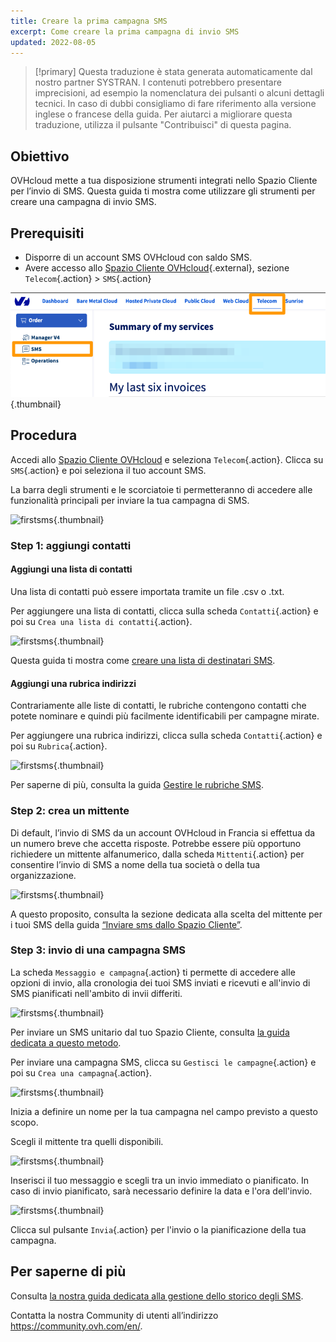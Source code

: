 ```yaml
---
title: Creare la prima campagna SMS
excerpt: Come creare la prima campagna di invio SMS
updated: 2022-08-05
---
```


> [!primary]
> Questa traduzione è stata generata automaticamente dal nostro partner SYSTRAN. I contenuti potrebbero presentare imprecisioni, ad esempio la nomenclatura dei pulsanti o alcuni dettagli tecnici. In caso di dubbi consigliamo di fare riferimento alla versione inglese o francese della guida. Per aiutarci a migliorare questa traduzione, utilizza il pulsante "Contribuisci" di questa pagina.
>

## Obiettivo

OVHcloud mette a tua disposizione strumenti integrati nello Spazio Cliente per l’invio di SMS. Questa guida ti mostra come utilizzare gli strumenti per creare una campagna di invio SMS. 

## Prerequisiti

- Disporre di un account SMS OVHcloud con saldo SMS.
- Avere accesso allo [Spazio Cliente OVHcloud](https://www.ovh.com/auth/?action=gotomanager&from=https://www.ovh.it/&ovhSubsidiary=it){.external}, sezione `Telecom`{.action} > `SMS`{.action}

![Spazio Cliente Telecom SMS](/pages/assets/screens/control_panel/product-selection/telecom/tpl-telecom-03-en-sms.png){.thumbnail}

## Procedura

Accedi allo [Spazio Cliente OVHcloud](https://www.ovh.com/auth/?action=gotomanager&from=https://www.ovh.it/&ovhSubsidiary=it) e seleziona `Telecom`{.action}. Clicca su `SMS`{.action} e poi seleziona il tuo account SMS.

La barra degli strumenti e le scorciatoie ti permetteranno di accedere alle funzionalità principali per inviare la tua campagna di SMS.

![firstsms](images/firstsms01.png){.thumbnail}

### Step 1: aggiungi contatti

#### Aggiungi una lista di contatti

Una lista di contatti può essere importata tramite un file .csv o .txt.

Per aggiungere una lista di contatti, clicca sulla scheda `Contatti`{.action} e poi su `Crea una lista di contatti`{.action}. 

![firstsms](images/firstsms03.png){.thumbnail}

Questa guida ti mostra come [creare una lista di destinatari SMS](/pages/web_cloud/messaging/sms/liste_de_destinataire_sms).

#### Aggiungi una rubrica indirizzi

Contrariamente alle liste di contatti, le rubriche contengono contatti che potete nominare e quindi più facilmente identificabili per campagne mirate.

Per aggiungere una rubrica indirizzi, clicca sulla scheda `Contatti`{.action} e poi su `Rubrica`{.action}.

![firstsms](images/firstsms04.png){.thumbnail}

Per saperne di più, consulta la guida [Gestire le rubriche SMS](/pages/web_cloud/messaging/sms/gerer_mes_carnets_dadresses_sms).

### Step 2: crea un mittente

Di default, l’invio di SMS da un account OVHcloud in Francia si effettua da un numero breve che accetta risposte. Potrebbe essere più opportuno richiedere un mittente alfanumerico, dalla scheda `Mittenti`{.action} per consentire l’invio di SMS a nome della tua società o della tua organizzazione.

![firstsms](images/firstsms05.png){.thumbnail}

A questo proposito, consulta la sezione dedicata alla scelta del mittente per i tuoi SMS della guida [“Inviare sms dallo Spazio Cliente”](/pages/web_cloud/messaging/sms/envoyer_des_sms_depuis_mon_espace_client#step-3-scegli-il-mittente-del-tuo-sms).

### Step 3: invio di una campagna SMS

La scheda `Messaggio e campagna`{.action} ti permette di accedere alle opzioni di invio, alla cronologia dei tuoi SMS inviati e ricevuti e all'invio di SMS pianificati nell'ambito di invii differiti.

![firstsms](images/firstsms02.png){.thumbnail}

Per inviare un SMS unitario dal tuo Spazio Cliente, consulta [la guida dedicata a questo metodo](/pages/web_cloud/messaging/sms/envoyer_des_sms_depuis_mon_espace_client).

Per inviare una campagna SMS, clicca su `Gestisci le campagne`{.action} e poi su `Crea una campagna`{.action}.

![firstsms](images/firstsms06.png){.thumbnail}

Inizia a definire un nome per la tua campagna nel campo previsto a questo scopo.

Scegli il mittente tra quelli disponibili.

![firstsms](images/firstsms07.png){.thumbnail}

Inserisci il tuo messaggio e scegli tra un invio immediato o pianificato. In caso di invio pianificato, sarà necessario definire la data e l'ora dell'invio.

![firstsms](images/firstsms08.png){.thumbnail}

Clicca sul pulsante `Invia`{.action} per l'invio o la pianificazione della tua campagna.

## Per saperne di più

Consulta [la nostra guida dedicata alla gestione dello storico degli SMS](/pages/web_cloud/messaging/sms/gerer_l_historique_des_sms).

Contatta la nostra Community di utenti all’indirizzo <https://community.ovh.com/en/>.
